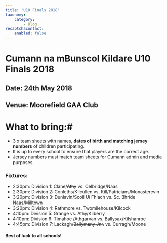 ```yaml
---
title: 'U10 Finals 2018'
taxonomy:
    category:
        - Blog
recaptchacontact:
    enabled: false
---
```


# Cumann na mBunscol Kildare U10 Finals 2018 #

## Date: 24th May 2018

## Venue: Moorefield GAA Club

# What to bring:#
* 3 x team sheets with names, **dates of birth and matching jersey numbers** of children participating.
* It is up to every school to ensure that players are the correct age. 
* Jersey numbers must match team sheets for Cumann admin and media purposes.

### Fixtures:

* 2:30pm: Division 1: Clane/~~Athy~~ vs. Celbridge/Naas
* 2:30pm: Division 2: Conleths/~~Kilcullen~~ vs. Kill/Patricians/Monasterevin
* 3:20pm: Division 3: Dunlavin/Scoil Uí Fhiach vs. Sc. Bhríde Naas/Milltown
* 3:20pm: Division 4: Rathmore vs. Twomilehouse/Kilcock
* 4:10pm: Division 5: Grange vs. Athy/Kilberry
* 4:10pm: Division 6: ~~Timahoe~~ /Athgarvan vs. Ballysax/Kilshanroe
* 4:45pm: Division 7: Lackagh/~~Ballymany Jnr.~~ vs. Curragh/Moone

#### Best of luck to all schools!


